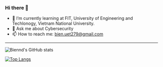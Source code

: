 ### Hi there 👋


- 🌱 I’m currently learning at FIT, University of Engineering and Techlonogy, Vietnam National University.
- 💬 Ask me about Cybersecurity
- 📫 How to reach me: bien.uet279@gmail.com


---
![Biennd's GitHub stats](https://github-readme-stats.vercel.app/api?username=biennd279&count_private=true&show_icons=true&hide_title=true&hide=stars)

[![Top Langs](https://github-readme-stats.vercel.app/api/top-langs/?username=biennd279&layout=compact)](https://github.com/anuraghazra/github-readme-stats)






<!--
**biennd279/biennd279** is a ✨ _special_ ✨ repository because its `README.md` (this file) appears on your GitHub profile.

Here are some ideas to get you started:

- 🔭 I’m currently working on 
- 👯 I’m looking to collaborate on ...
- 🤔 I’m looking for help with ...
- 😄 Pronouns: ...
- ⚡ Fun fact: ...
-->
